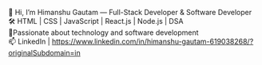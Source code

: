 👋 Hi, I’m Himanshu Gautam — Full-Stack Developer & Software Developer 
🛠️ HTML | CSS | JavaScript | React.js | Node.js | DSA   
🌟Passionate about technology and software development   
📫 LinkedIn | https://www.linkedin.com/in/himanshu-gautam-619038268/?originalSubdomain=in
